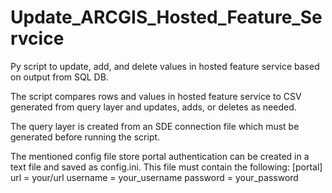 # Update_ARCGIS_Hosted_Feature_Servcice
Py script to update, add, and delete values in hosted feature service based on output from SQL DB.

The script compares rows and values in hosted feature service to CSV generated from query layer and updates, adds, or deletes as needed. 

The query layer is created from an SDE connection file which must be generated before running the script.

The mentioned config file store portal authentication can be created in a text file and saved as config.ini. This file must contain the following:
[portal]
url = your/url
username = your_username
password = your_password
